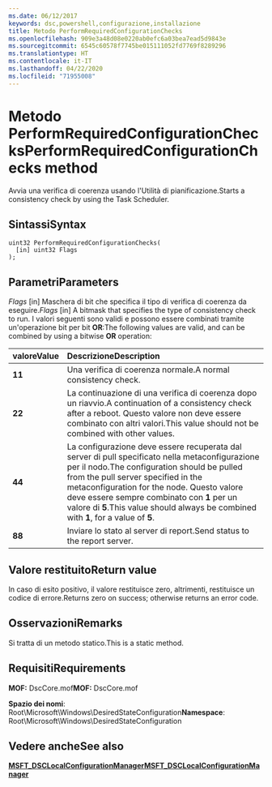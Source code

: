 ```yaml
---
ms.date: 06/12/2017
keywords: dsc,powershell,configurazione,installazione
title: Metodo PerformRequiredConfigurationChecks
ms.openlocfilehash: 909e3a48d08e0220ab0efc6a03bea7ead5d9843e
ms.sourcegitcommit: 6545c60578f7745be015111052fd7769f8289296
ms.translationtype: HT
ms.contentlocale: it-IT
ms.lasthandoff: 04/22/2020
ms.locfileid: "71955008"
---
```

# <a name="performrequiredconfigurationchecks-method"></a><span data-ttu-id="00d03-103">Metodo PerformRequiredConfigurationChecks</span><span class="sxs-lookup"><span data-stu-id="00d03-103">PerformRequiredConfigurationChecks method</span></span>

<span data-ttu-id="00d03-104">Avvia una verifica di coerenza usando l'Utilità di pianificazione.</span><span class="sxs-lookup"><span data-stu-id="00d03-104">Starts a consistency check by using the Task Scheduler.</span></span>

## <a name="syntax"></a><span data-ttu-id="00d03-105">Sintassi</span><span class="sxs-lookup"><span data-stu-id="00d03-105">Syntax</span></span>

```mof
uint32 PerformRequiredConfigurationChecks(
  [in] uint32 Flags
);
```

## <a name="parameters"></a><span data-ttu-id="00d03-106">Parametri</span><span class="sxs-lookup"><span data-stu-id="00d03-106">Parameters</span></span>

<span data-ttu-id="00d03-107">*Flags* \[in\] Maschera di bit che specifica il tipo di verifica di coerenza da eseguire.</span><span class="sxs-lookup"><span data-stu-id="00d03-107">*Flags* \[in\] A bitmask that specifies the type of consistency check to run.</span></span> <span data-ttu-id="00d03-108">I valori seguenti sono validi e possono essere combinati tramite un'operazione bit per bit **OR**:</span><span class="sxs-lookup"><span data-stu-id="00d03-108">The following values are valid, and can be combined by using a bitwise **OR** operation:</span></span>

|<span data-ttu-id="00d03-109">valore</span><span class="sxs-lookup"><span data-stu-id="00d03-109">Value</span></span> |<span data-ttu-id="00d03-110">Descrizione</span><span class="sxs-lookup"><span data-stu-id="00d03-110">Description</span></span> |
|:--- |:---|
|<span data-ttu-id="00d03-111">**1**</span><span class="sxs-lookup"><span data-stu-id="00d03-111">**1**</span></span> | <span data-ttu-id="00d03-112">Una verifica di coerenza normale.</span><span class="sxs-lookup"><span data-stu-id="00d03-112">A normal consistency check.</span></span> |
|<span data-ttu-id="00d03-113">**2**</span><span class="sxs-lookup"><span data-stu-id="00d03-113">**2**</span></span> | <span data-ttu-id="00d03-114">La continuazione di una verifica di coerenza dopo un riavvio.</span><span class="sxs-lookup"><span data-stu-id="00d03-114">A continuation of a consistency check after a reboot.</span></span> <span data-ttu-id="00d03-115">Questo valore non deve essere combinato con altri valori.</span><span class="sxs-lookup"><span data-stu-id="00d03-115">This value should not be combined with other values.</span></span> |
|<span data-ttu-id="00d03-116">**4**</span><span class="sxs-lookup"><span data-stu-id="00d03-116">**4**</span></span> | <span data-ttu-id="00d03-117">La configurazione deve essere recuperata dal server di pull specificato nella metaconfigurazione per il nodo.</span><span class="sxs-lookup"><span data-stu-id="00d03-117">The configuration should be pulled from the pull server specified in the metaconfiguration for the node.</span></span> <span data-ttu-id="00d03-118">Questo valore deve essere sempre combinato con **1** per un valore di **5**.</span><span class="sxs-lookup"><span data-stu-id="00d03-118">This value should always be combined with **1**, for a value of **5**.</span></span> |
|<span data-ttu-id="00d03-119">**8**</span><span class="sxs-lookup"><span data-stu-id="00d03-119">**8**</span></span> | <span data-ttu-id="00d03-120">Inviare lo stato al server di report.</span><span class="sxs-lookup"><span data-stu-id="00d03-120">Send status to the report server.</span></span> |

## <a name="return-value"></a><span data-ttu-id="00d03-121">Valore restituito</span><span class="sxs-lookup"><span data-stu-id="00d03-121">Return value</span></span>

<span data-ttu-id="00d03-122">In caso di esito positivo, il valore restituisce zero, altrimenti, restituisce un codice di errore.</span><span class="sxs-lookup"><span data-stu-id="00d03-122">Returns zero on success; otherwise returns an error code.</span></span>

## <a name="remarks"></a><span data-ttu-id="00d03-123">Osservazioni</span><span class="sxs-lookup"><span data-stu-id="00d03-123">Remarks</span></span>

<span data-ttu-id="00d03-124">Si tratta di un metodo statico.</span><span class="sxs-lookup"><span data-stu-id="00d03-124">This is a static method.</span></span>

## <a name="requirements"></a><span data-ttu-id="00d03-125">Requisiti</span><span class="sxs-lookup"><span data-stu-id="00d03-125">Requirements</span></span>

<span data-ttu-id="00d03-126">**MOF:** DscCore.mof</span><span class="sxs-lookup"><span data-stu-id="00d03-126">**MOF:** DscCore.mof</span></span>

<span data-ttu-id="00d03-127">**Spazio dei nomi**: Root\Microsoft\Windows\DesiredStateConfiguration</span><span class="sxs-lookup"><span data-stu-id="00d03-127">**Namespace**: Root\Microsoft\Windows\DesiredStateConfiguration</span></span>

## <a name="see-also"></a><span data-ttu-id="00d03-128">Vedere anche</span><span class="sxs-lookup"><span data-stu-id="00d03-128">See also</span></span>

[<span data-ttu-id="00d03-129">**MSFT_DSCLocalConfigurationManager**</span><span class="sxs-lookup"><span data-stu-id="00d03-129">**MSFT_DSCLocalConfigurationManager**</span></span>](msft-dsclocalconfigurationmanager.md)
